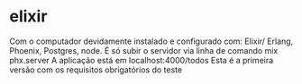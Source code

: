 # elixir
Com o computador devidamente instalado e configurado com: Elixir/ Erlang, Phoenix, Postgres, node.
É só subir o servidor via linha de comando mix phx.server
A aplicação está em localhost:4000/todos
Esta é a primeira versão com os requisitos obrigatórios do teste
